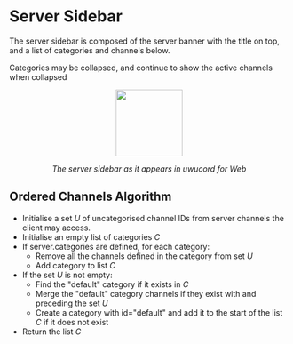 # Server Sidebar

The server sidebar is composed of the server banner with the title on top, and a list of categories and channels below.

Categories may be collapsed, and continue to show the active channels when collapsed

<img src="./server-sidebar.webp" width="120px" style="margin:auto;display:block" />

<h6 style="margin:1em auto;display:block;width:fit-content">The server sidebar as it appears in uwucord for Web</h6>

## Ordered Channels Algorithm

- Initialise a set $U$ of uncategorised channel IDs from server channels the client may access.
- Initialise an empty list of categories $C$
- If server.categories are defined, for each category:
  - Remove all the channels defined in the category from set $U$
  - Add category to list $C$
- If the set $U$ is not empty:
  - Find the "default" category if it exists in $C$
  - Merge the "default" category channels if they exist with and preceding the set $U$
  - Create a category with id="default" and add it to the start of the list $C$ if it does not exist
- Return the list $C$
